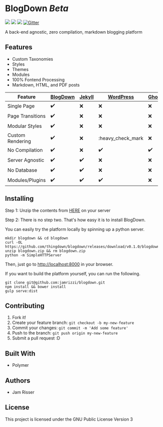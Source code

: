 # BlogDown _Beta_

[![](https://img.shields.io/docker/stars/thingdown/blogdown.svg?style=flat-square)](https://hub.docker.com/r/thingdown/blogdown/) [![](https://img.shields.io/docker/pulls/thingdown/blogdown.svg?style=flat-square)](https://hub.docker.com/r/thingdown/blogdown/) [![](https://img.shields.io/docker/build/thingdown/blogdown.svg?style=flat-square)](https://hub.docker.com/r/thingdown/blogdown/) [![Gitter](https://img.shields.io/gitter/room/nwjs/nw.js.svg?style=flat-square)](https://gitter.im/thingdown/blogdown?utm_source=badge&utm_medium=badge&utm_campaign=pr-badge)

A back-end agnostic, zero compilation, markdown blogging platform


## Features
* Custom Taxonomies
* Styles
* Themes
* Modules
* 100% Fontend Processing
* Markdown, HTML, and PDF posts

| Feature | [BlogDown](https://github.com/thingdown/blogdown) | [Jekyll](https://jekyllrb.com/) | [WordPress](https://wordpress.org/) | [Ghost](https://ghost.org/) |
| ---------------- | ------------------ | ------------------ | ------------------ | ------------------ |
| Single Page      | :heavy_check_mark: | :x:                | :x:                | :x:                |
| Page Transitions | :heavy_check_mark: | :x:                | :x:                | :x:                |
| Modular Styles   | :heavy_check_mark: | :x:                | :x:                | :x:                |
| Custom Rendering | :heavy_check_mark: | :x:                | :heavy_check_mark  | :x:                |
| No Compilation   | :heavy_check_mark: | :x:                | :heavy_check_mark: | :heavy_check_mark: |
| Server Agnostic  | :heavy_check_mark: | :heavy_check_mark: | :x:                | :x:                |
| No Database      | :heavy_check_mark: | :heavy_check_mark: | :x:                | :x:                |
| Modules/Plugins  | :heavy_check_mark: | :heavy_check_mark: | :heavy_check_mark: | :x:                |

## Installing
Step 1: Unzip the contents from [HERE](https://github.com/thingdown/blogdown/releases/download/v0.1.0/blogdown.zip) on your server

Step 2: There is no step two. That's how easy it is to install BlogDown.

You can easily try the platform locally by spinning up a python server.
```
mkdir blogdown && cd blogdown
curl -OL https://github.com/thingdown/blogdown/releases/download/v0.1.0/blogdown.zip
unzip blogdown.zip && rm blogdown.zip
python -m SimpleHTTPServer
```
Then, just go to [http://localhost:8000](http://localhost:8000) in your browser.

If you want to build the platform yourself, you can run the following.
```
git clone git@github.com:jamrizzi/blogdown.git
npm install && bower install
gulp serve:dist
```

## Contributing
1. Fork it!
2. Create your feature branch: `git checkout -b my-new-feature`
3. Commit your changes: `git commit -m 'Add some feature'`
4. Push to the branch: `git push origin my-new-feature`
5. Submit a pull request :D

## Built With
* Polymer

## Authors
* Jam Risser

## License
This project is licensed under the GNU Public License Version 3
